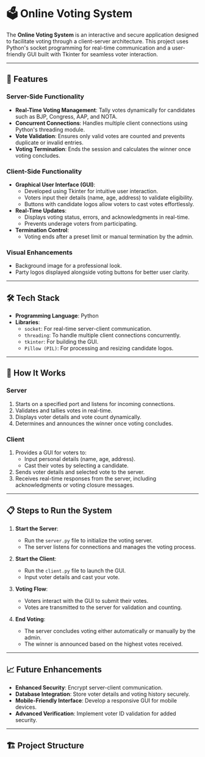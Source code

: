 # 🗳️ Online Voting System

The **Online Voting System** is an interactive and secure application designed to facilitate voting through a client-server architecture. This project uses Python's socket programming for real-time communication and a user-friendly GUI built with Tkinter for seamless voter interaction.

---

## 🎯 Features

### Server-Side Functionality
- **Real-Time Voting Management**: Tally votes dynamically for candidates such as BJP, Congress, AAP, and NOTA.
- **Concurrent Connections**: Handles multiple client connections using Python's threading module.
- **Vote Validation**: Ensures only valid votes are counted and prevents duplicate or invalid entries.
- **Voting Termination**: Ends the session and calculates the winner once voting concludes.

### Client-Side Functionality
- **Graphical User Interface (GUI)**:
  - Developed using Tkinter for intuitive user interaction.
  - Voters input their details (name, age, address) to validate eligibility.
  - Buttons with candidate logos allow voters to cast votes effortlessly.
- **Real-Time Updates**:
  - Displays voting status, errors, and acknowledgments in real-time.
  - Prevents underage voters from participating.
- **Termination Control**:
  - Voting ends after a preset limit or manual termination by the admin.

### Visual Enhancements
- Background image for a professional look.
- Party logos displayed alongside voting buttons for better user clarity.

---

## 🛠️ Tech Stack

- **Programming Language**: Python  
- **Libraries**:
  - `socket`: For real-time server-client communication.
  - `threading`: To handle multiple client connections concurrently.
  - `tkinter`: For building the GUI.
  - `Pillow (PIL)`: For processing and resizing candidate logos.

---

## 🚀 How It Works

### Server
1. Starts on a specified port and listens for incoming connections.
2. Validates and tallies votes in real-time.
3. Displays voter details and vote count dynamically.
4. Determines and announces the winner once voting concludes.

### Client
1. Provides a GUI for voters to:
   - Input personal details (name, age, address).
   - Cast their votes by selecting a candidate.
2. Sends voter details and selected vote to the server.
3. Receives real-time responses from the server, including acknowledgments or voting closure messages.

---

## 📋 Steps to Run the System

1. **Start the Server**:
   - Run the `server.py` file to initialize the voting server.
   - The server listens for connections and manages the voting process.

2. **Start the Client**:
   - Run the `client.py` file to launch the GUI.
   - Input voter details and cast your vote.

3. **Voting Flow**:
   - Voters interact with the GUI to submit their votes.
   - Votes are transmitted to the server for validation and counting.

4. **End Voting**:
   - The server concludes voting either automatically or manually by the admin.
   - The winner is announced based on the highest votes received.

---

## 📈 Future Enhancements
- **Enhanced Security**: Encrypt server-client communication.
- **Database Integration**: Store voter details and voting history securely.
- **Mobile-Friendly Interface**: Develop a responsive GUI for mobile devices.
- **Advanced Verification**: Implement voter ID validation for added security.

---

## 🏗️ Project Structure


